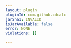 ```yaml
---
layout: plugin
pluginId: com.github.cdcalc
jarSha1: INVALID
isJarAvailable: false
error: NONE
violations: []

---
```

